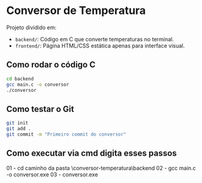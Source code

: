 
# Conversor de Temperatura

Projeto dividido em:

- `backend/`: Código em C que converte temperaturas no terminal.
- `frontend/`: Página HTML/CSS estática apenas para interface visual.

## Como rodar o código C

```bash
cd backend
gcc main.c -o conversor
./conversor
```

## Como testar o Git

```bash
git init
git add .
git commit -m "Primeiro commit do conversor"
```

## Como executar via cmd digita esses passos
01 - cd caminho da pasta \conversor-temperatura\backend
02 - gcc main.c -o conversor.exe
03 - conversor.exe
